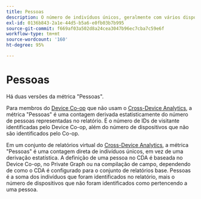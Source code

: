 ```yaml
---
title: Pessoas
description: O número de indivíduos únicos, geralmente com vários dispositivos.
exl-id: 0136b843-2a1e-44d5-b5a6-e0fb03b7b995
source-git-commit: f669af03a502d8a24cea3047b96ec7cba7c59e6f
workflow-type: tm+mt
source-wordcount: '160'
ht-degree: 95%

---
```


# Pessoas

Há duas versões da métrica &quot;Pessoas&quot;.

Para membros do [Device Co-op](https://experienceleague.adobe.com/docs/device-co-op/using/data/people.html) que não usam o [Cross-Device Analytics](../cda/overview.md), a métrica &quot;Pessoas&quot; é uma contagem derivada estatisticamente do número de pessoas representadas no relatório. É o número de IDs de visitante identificadas pelo Device Co-op, além do número de dispositivos que não são identificados pelo Co-op.

Em um conjunto de relatórios virtual do [Cross-Device Analytics](../cda/overview.md), a métrica &quot;Pessoas&quot; é uma contagem direta de indivíduos únicos, em vez de uma derivação estatística. A definição de uma pessoa no CDA é baseada no Device Co-op, no Private Graph ou na compilação de campo, dependendo de como o CDA é configurado para o conjunto de relatórios base. Pessoas é a soma dos indivíduos que foram identificados no relatório, mais o número de dispositivos que não foram identificados como pertencendo a uma pessoa.
